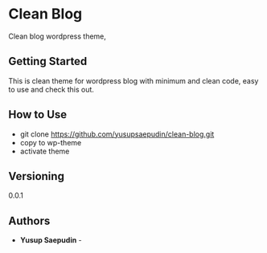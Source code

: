 # Clean Blog

Clean blog wordpress theme, 

## Getting Started

This is clean theme for wordpress blog with minimum and clean code, easy to use and check this out.

## How to Use

* git clone https://github.com/yusupsaepudin/clean-blog.git
* copy to wp-theme
* activate theme

## Versioning

0.0.1 

## Authors

* **Yusup Saepudin** -